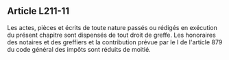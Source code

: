 ## Article L211-11

Les actes, pièces et écrits de toute nature passés ou rédigés en exécution du présent chapitre sont dispensés
de tout droit de greffe. Les honoraires des notaires et des greffiers et la contribution prévue par le I de
l'article 879 du code général des impôts sont réduits de moitié.

